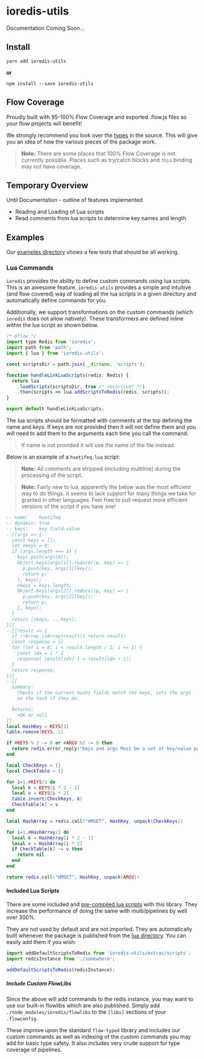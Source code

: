 # ioredis-utils

Documentation Coming Soon...

## Install

```
yarn add ioredis-utils
```

**or**

```
npm install --save ioredis-utils
```

## Flow Coverage

Proudly built with 95-100% Flow Coverage and exported .flow.js files so your
flow projects will benefit!

We strongly recommend you look over the
[types](https://github.com/Dash-OS/ioredis-utils/tree/master/src/types/index.js)
in the source. This will give you an idea of how the various pieces of the
package work.

> **Note:** There are some places that 100% Flow Coverage is not currently
> possible. Places such as try/catch blocks and `this` binding may not have
> coverage.

## Temporary Overview

Until Documentation - outline of features implemented

* Reading and Loading of Lua scripts
* Read comments from lua scripts to determine key names and length

## Examples

Our
[examples directory](https://github.com/Dash-OS/ioredis-utils/tree/master/examples)
shows a few tests that should be all working.

### Lua Commands

`ioredis` provides the ability to define custom commands using lua scripts. This
is an awesome feature. `ioredis-utils` provides a simple and intuitive (and flow
covered) way of loading all the lua scripts in a given directory and
automatically define commands for you.

Additionally, we support transformations on the custom commands (which `ioredis`
does not allow natively). These transformers are defined inline within the lua
script as shown below.

```js
/* @flow */
import type Redis from 'ioredis';
import path from 'path';
import { lua } from 'ioredis-utils';

const scriptsDir = path.join(__dirname, 'scripts');

function handleLinkLuaScripts(redis: Redis) {
  return lua
    .loadScripts(scriptsDir, true /* recursive? */)
    .then(scripts => lua.addScriptsToRedis(redis, scripts));
}

export default handleLinkLuaScripts;
```

The lua scripts should be formatted with comments at the top defining the name
and keys. If keys are not provided then it will not define them and you will
need to add them to the arguments each time you call the command.

> If name is not provided it will use the name of the file instead.

Below is an example of a `hsetifeq.lua` script:

> **Note:** All comments are stripped (including multiline) during the
> processing of the script.

> **Note:** Fairly new to lua, apparently the below was the most efficient way
> to do things. It seems to lack support for many things we take for granted in
> other languages. Feel free to pull request more efficient versions of the
> script if you have one!

```lua
-- name:    hsetifeq
-- dynamic: true
-- keys:    key field value
--[[args => {
  const keys = [];
  let nkeys = 0;
  if (args.length === 3) {
    keys.push(args[0]);
    Object.keys(args[1]).reduce((p, key) => {
      p.push(key, args[1][key]);
      return p;
    }, keys);
    nkeys = keys.length;
    Object.keys(args[2]).reduce((p, key) => {
      p.push(key, args[2][key]);
      return p;
    }, keys);
  }
  return [nkeys, ...keys];
}]]
--[[result => {
  if (!Array.isArray(result)) return result;
  const response = {}
  for (let i = 0; i < result.length / 2; i += 1) {
    const idx = i * 2
    response[ result[idx] ] = result[idx + 1];
  }
  return response;
}]]
--[[
  Summary:
    Checks if the current hashs fields match the keys, sets the args
    on the hash if they do.

  Returns:
    +OK or null
]]
local HashKey = KEYS[1]
table.remove(KEYS, 1)

if #KEYS % 2 ~= 0 or #ARGV %2 ~= 0 then
  return redis.error_reply("Keys and args Must be a set of key/value pairs")
end

local CheckKeys = {}
local CheckTable = {}

for i=1,#KEYS/2 do
  local k = KEYS[i * 2 - 1]
  local v = KEYS[i * 2]
  table.insert(CheckKeys, k)
  CheckTable[k] = v
end

local HashArray = redis.call("HMGET", HashKey, unpack(CheckKeys))

for i=1,#HashArray/2 do
  local k = HashArray[i * 2 - 1]
  local v = HashArray[i * 2]
  if CheckTable[k] ~= v then
    return nil
  end
end

return redis.call("HMSET", HashKey, unpack(ARGV))
```

#### Included Lua Scripts

There are some included and
[pre-compiled lua scripts](https://github.com/Dash-OS/ioredis-utils/blob/master/src/extras/scripts.js)
with this library. They increase the performance of doing the same with
multi/pipelines by well over 300%.

They are not used by default and are not imported. They are automatically built
whenever the package is published from the
[lua directory](https://github.com/Dash-OS/ioredis-utils/tree/master/lua). You
can easily add them if you wish:

```js
import addDefaultScriptsToRedis from 'ioredis-utils/extras/scripts';
import redisInstance from './somewhere';

addDefaultScriptsToRedis(redisInstance);
```

##### Include Custom FlowLibs

Since the above will add commands to the redis instance, you may want to use our
built-in flowlibs which are also published. Simply add
`./node_modules/ioredis/flowlibs` to the `[libs]` sections of your
`.flowconfig`.

These improve upon the standard `flow-typed` library and includes our custom
commands as well as indexing of the custom commands you may add for basic type
safety. It also includes very crude support for type coverage of pipelines.
